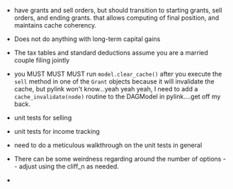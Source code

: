  * have grants and sell orders, but should transition to starting
   grants, sell orders, and ending grants.  that allows computing of
   final position, and maintains cache coherency.

 * Does not do anything with long-term capital gains

 * The tax tables and standard deductions assume you are a married
   couple filing jointly

 * you MUST MUST MUST run `model.clear_cache()` after you execute the
   `sell` method in one of the `Grant` objects because it will
   invalidate the cache, but pylink won't know...yeah yeah yeah, I
   need to add a `cache_invalidate(node)` routine to the DAGModel in
   pylink....get off my back.

 * unit tests for selling

 * unit tests for income tracking

 * need to do a meticulous walkthrough on the unit tests in general

 * There can be some weirdness regarding around the number of options
   -- adjust using the cliff_n as needed.

 * 

